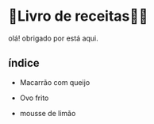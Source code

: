 # :book:Livro de receitas:man_cook:

olá! obrigado por está aqui.

## índice

- Macarrão com queijo

- Ovo frito

- mousse de limão
